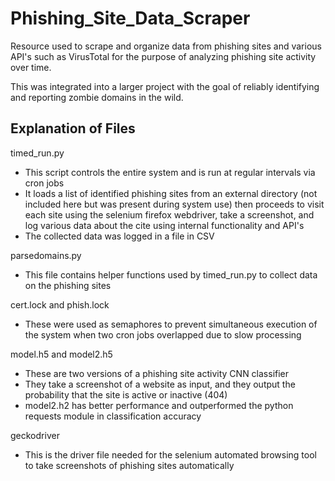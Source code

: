 # Phishing_Site_Data_Scraper
Resource used to scrape and organize data from phishing sites and various API's such as VirusTotal for the purpose of analyzing phishing site activity over time.

This was integrated into a larger project with the goal of reliably identifying and reporting zombie domains in the wild.

## Explanation of Files 

timed_run.py
- This script controls the entire system and is run at regular intervals via cron jobs
- It loads a list of identified phishing sites from an external directory (not included here but was present during system use) then proceeds to visit each site using the selenium firefox webdriver, take a screenshot, and log various data about the cite using internal functionality and API's
- The collected data was logged in a file in CSV

parsedomains.py
- This file contains helper functions used by timed_run.py to collect data on the phishing sites

cert.lock and phish.lock
- These were used as semaphores to prevent simultaneous execution of the system when two cron jobs overlapped due to slow processing

model.h5 and model2.h5
- These are two versions of a phishing site activity CNN classifier
- They take a screenshot of a website as input, and they output the probability that the site is active or inactive (404)
- model2.h2 has better performance and outperformed the python requests module in classification accuracy

geckodriver
- This is the driver file needed for the selenium automated browsing tool to take screenshots of phishing sites automatically
